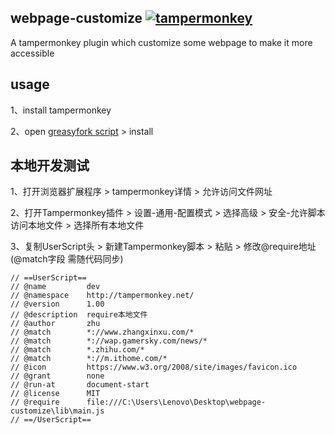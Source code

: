 ## webpage-customize [![tampermonkey](https://img.shields.io/badge/greasyfork-js--fragment-670000)](https://greasyfork.org/zh-CN/scripts/445289)

A tampermonkey plugin which customize some webpage to make it more accessible

## usage

1、install tampermonkey

2、open [greasyfork script](https://greasyfork.org/zh-CN/scripts/445289) > install

## 本地开发测试

1、打开浏览器扩展程序 > tampermonkey详情 > 允许访问文件网址

2、打开Tampermonkey插件 > 设置-通用-配置模式 > 选择高级 > 安全-允许脚本访问本地文件 > 选择所有本地文件

3、复制UserScript头 > 新建Tampermonkey脚本 > 粘贴 > 修改@require地址(@match字段 需随代码同步)

```
// ==UserScript==
// @name         dev
// @namespace    http://tampermonkey.net/
// @version      1.00
// @description  require本地文件
// @author       zhu
// @match        *://www.zhangxinxu.com/*
// @match        *://wap.gamersky.com/news/*
// @match        *.zhihu.com/*
// @match        *://m.ithome.com/*
// @icon         https://www.w3.org/2008/site/images/favicon.ico
// @grant        none
// @run-at       document-start
// @license      MIT
// @require      file:///C:\Users\Lenovo\Desktop\webpage-customize\lib\main.js
// ==/UserScript==
```
